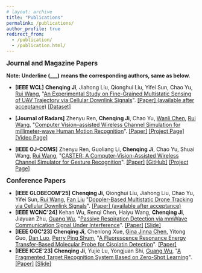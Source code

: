 ```yaml
---
# layout: archive
title: "Publications"
permalink: /publications/
author_profile: true
redirect_from:
  - /publication/
  - /publication.html/
---
```


<big>**Journal and Magazine Papers**</big>

**Note: Underline (___) means the corresponding authors, same as below.**

- **[IEEE WCL]** **Chenqing Ji**, Jiahong Liu, Qionghui Liu, Yifei Sun, Chao Yu, <u>Rui Wang</u>, "[An Experimental Study on Fine-Grained Multistatic Sensing of UAV Trajectory via Cellular Downlink Signals](.)".  [[Paper] (available after acceptance)](.)
[[Dataset]](https://lasso525.quickconnect.cn/d/s/12gRTWCXynuW6Srov7kWhZRYhru1LXts/9QsN_gaKp7aB1_PTxVsC76w9JUuBhOLb-ebfgm6_tJgw)

- **[Journal of Radars]** Zhenyu Ren, **Chenqing Ji**, Chao Yu, <u>Wanli Chen</u>, <u>Rui Wang</u>, "[Computer Vision–assisted Wireless Channel Simulation for millimeter-wave Human Motion Recognition](https://radars.ac.cn/cn/article/doi/10.12000/JR24101)".  [[Paper]](../files/Ji-Journal_of_Radars.pdf)
[[Project Page]](https://lasso-sustech.github.io/CASTER/) [[Video Page]](https://www.bilibili.com/video/BV1DZ421n7WR/?vd_source=d2f70246147a31a62380e8b5c61b3d95)

- **[IEEE OJ-COMS]** Zhenyu Ren, Guoliang Li, **Chenqing Ji**, Chao Yu, Shuai Wang, <u>Rui Wang</u>, "[CASTER: A Computer-Vision-Assisted Wireless Channel Simulator for Gesture Recognition](https://ieeexplore.ieee.org/document/10525191)". [[Paper]](../files/Ji-CASTER.pdf)
[[GitHub]](https://github.com/rzy0901/testSpectrogram) [[Project Page]](https://lasso-sustech.github.io/CASTER/)


<big>**Conference Papers**</big>

- **[IEEE GLOBECOM'25]** **Chenqing Ji**, Qionghui Liu, Jiahong Liu, Chao Yu, Yifei Sun, <u>Rui Wang</u>, <u>Fan Liu</u> "[Doppler-Based Multistatic Drone Tracking via Cellular Downlink Signals](.)".  [[Paper] (available after acceptance)](.)
- **[IEEE WCNC'24]** Kehan Wu, Renqi Chen, Haiyu Wang, **Chenqing Ji**, Jiayuan Zhu, <u>Guang Wu</u>, "[Passive Respiration Detection via mmWave Communication Signal Under Interference](https://ieeexplore.ieee.org/document/10570770)". [[Paper]](../files/Ji-Passive_Respiration_Detection.pdf) [[Slide]](../files/WCNC_Presentation_Chenqing%20Ji.pptx)
- **[IEEE OGC'23]** **Chenqing Ji**, Chenlong Xue, <u>Gina Jinna Chen</u>, Yitong Guo, <u>Dan Luo</u>, <u>Perry Ping Shum</u>, "[A Fluorescence Resonance Energy Transfer-Based Molecular Probe for Cisplatin Detection](https://ieeexplore.ieee.org/document/10314627)". [[Paper]](../files/Ji-Molecular_Probe_for_Cisplatin_Detection.pdf)
- **[IEEE ICCE'23]** **Chenqing Ji**, Yujie Lu, Yongjuan Shi, <u>Guang Wu</u>, "[A Fragmented Target Recognition System Based on Zero-Shot Learning](https://ieeexplore.ieee.org/document/10043466)". [[Paper]](../files/Ji-Zero-Shot_Learning.pdf) [[Slide]](../files/ICCE_Presentation_Chenqing%20Ji.pptx)
